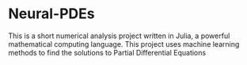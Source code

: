 # Neural-PDEs

This is a short numerical analysis project written in Julia, a powerful mathematical computing language. This project uses machine learning methods to find the solutions to Partial Differential Equations
